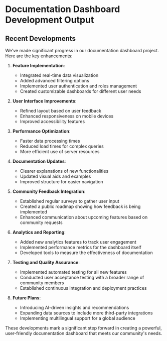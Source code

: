 

# Documentation Dashboard Development Output

## Recent Developments

We've made significant progress in our documentation dashboard project. Here are the key enhancements:

1. **Feature Implementation**:
   - Integrated real-time data visualization
   - Added advanced filtering options
   - Implemented user authentication and roles management
   - Created customizable dashboards for different user needs

2. **User Interface Improvements**:
   - Refined layout based on user feedback
   - Enhanced responsiveness on mobile devices
   - Improved accessibility features

3. **Performance Optimization**:
   - Faster data processing times
   - Reduced load times for complex queries
   - More efficient use of server resources

4. **Documentation Updates**:
   - Clearer explanations of new functionalities
   - Updated visual aids and examples
   - Improved structure for easier navigation

5. **Community Feedback Integration**:
   - Established regular surveys to gather user input
   - Created a public roadmap showing how feedback is being implemented
   - Enhanced communication about upcoming features based on community requests

6. **Analytics and Reporting**:
   - Added new analytics features to track user engagement
   - Implemented performance metrics for the dashboard itself
   - Developed tools to measure the effectiveness of documentation

7. **Testing and Quality Assurance**:
   - Implemented automated testing for all new features
   - Conducted user acceptance testing with a broader range of community members
   - Established continuous integration and deployment practices

8. **Future Plans**:
   - Introducing AI-driven insights and recommendations
   - Expanding data sources to include more third-party integrations
   - Implementing multilingual support for a global audience

These developments mark a significant step forward in creating a powerful, user-friendly documentation dashboard that meets our community's needs.
